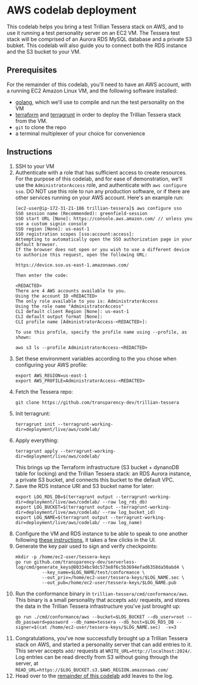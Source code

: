 # AWS codelab deployment

This codelab helps you bring a test Trillian Tessera stack on AWS,
and to use it running a test personality server on an EC2 VM.
The Tessera test stack will be comprised of an Aurora RDS MySQL database
and a private S3 bubket. This codelab will also guide you to connect both
the RDS instance and the S3 bucket to your VM.
 
## Prerequisites
For the remainder of this codelab, you'll need to have an AWS account,
with a running EC2 Amazon Linux VM, and the following software installed:
 - [golang](https://go.dev/doc/install), which we'll use to compile and
   run the test personality on the VM
 - [terraform](https://developer.hashicorp.com/terraform/tutorials/aws-get-started/install-cli)
   and [terragrunt](https://terragrunt.gruntwork.io/docs/getting-started/install/)
   in order to deploy the Trillian Tessera stack from the VM.
 - `git` to clone the repo
 - a terminal multiplexer of your choice for convenience

## Instructions

 1. SSH to your VM
 1. Authenticate with a role that has sufficient access to create resources.
    For the purpose of this codelab, and for ease of demonstration, we'll use
    the `AdministratorAccess` role, and authenticate with `aws configure sso`.
    DO NOT use this role to run any production software, or if there are other
    services running on your AWS account.
    Here's an example run:
    ```
    [ec2-user@ip-172-31-21-186 trillian-tessera]$ aws configure sso
    SSO session name (Recommended): greenfield-session
    SSO start URL [None]: https://console.aws.amazon.com/ // unless you use a custom signin console
    SSO region [None]: us-east-1
    SSO registration scopes [sso:account:access]:
    Attempting to automatically open the SSO authorization page in your default browser.
    If the browser does not open or you wish to use a different device to authorize this request, open the following URL:
    
    https://device.sso.us-east-1.amazonaws.com/
    
    Then enter the code:
    
    <REDACTED>
    There are 4 AWS accounts available to you.
    Using the account ID <REDACTED>
    The only role available to you is: AdministratorAccess
    Using the role name "AdministratorAccess"
    CLI default client Region [None]: us-east-1
    CLI default output format [None]:
    CLI profile name [AdministratorAccess-<REDACTED>]:
    
    To use this profile, specify the profile name using --profile, as shown:
    
    aws s3 ls --profile AdministratorAccess-<REDACTED>
    ```
 1. Set these environment variables according to the you chose when configuring
    your AWS profile:
    ```
    export AWS_REGION=us-east-1
    export AWS_PROFILE=AdministratorAccess-<REDACTED>
    ```
 1. Fetch the Tessera repo:
    ```
    git clone https://github.com/transparency-dev/trillian-tessera
    ```
 1. Init terragrunt:
    ```
    terragrunt init --terragrunt-working-dir=deployment/live/aws/codelab/
    ```
 1. Apply everything:
    ```
    terragrunt apply --terragrunt-working-dir=deployment/live/aws/codelab/
    ```
    This brings up the Terraform infrastructure (S3 bucket + dynanoDB table
    for locking) and the Trillian Tessera stack: an RDS Aurora instance,
    a private S3 bucket, and connects this bucket to the default VPC.
 1. Save the RDS instance URI and S3 bucket name for later:
    ```
    export LOG_RDS_DB=$(terragrunt output --terragrunt-working-dir=deployment/live/aws/codelab/ --raw log_rds_db)
    export LOG_BUCKET=$(terragrunt output --terragrunt-working-dir=deployment/live/aws/codelab/ --raw log_bucket_id)
    export LOG_NAME=$(terragrunt output --terragrunt-working-dir=deployment/live/aws/codelab/ --raw log_name)
    ```
 1. Configure the VM and RDS instance to be able to speak to one another following
    [these instructions](https://docs.aws.amazon.com/AWSEC2/latest/UserGuide/tutorial-ec2-rds-option3.html),
    it takes a few clicks in the UI.
 1. Generate the key pair used to sign and verify checkpoints:
    ```
    mkdir -p /home/ec2-user/tessera-keys
    go run github.com/transparency-dev/serverless-log/cmd/generate_keys@80334bc9dc573e8f6c5b3694efad6358da50abd4 \
              --key_name=$LOG_NAME/test/conformance \
              --out_priv=/home/ec2-user/tessera-keys/$LOG_NAME.sec \
              --out_pub=/home/ec2-user/tessera-keys/$LOG_NAME.pub
    ```
 1. Run the conformance binary in `trillian-tessera/cmd/conformance/aws`.
    This binary is a small personality that accepts `add/` requests,
    and stores the data in the Trillian Tessera infrastructure you've
    just brought up:
    ```
    go run ./cmd/conformance/aws --bucket=$LOG_BUCKET --db_user=root --db_password=password --db_name=tessera --db_host=$LOG_RDS_DB --signer=$(cat /home/ec2-user/tessera-keys/$LOG_NAME.sec)  -v=3
    ```
 1. Congratulations, you've now successfully brought up a Trillian Tessera
    stack on AWS, and started a personality server that can add entries to it.
    This server accepts `add/` requests at `WRITE_URL=http://localhost:2024/`.
    Log entries can be read directly from S3 without going through the server,
    at `READ_URL=https://$LOG_BUCKET.s3.$AWS_REGION.amazonaws.com/`
 1. Head over to the [remainder of this codelab](https://github.com/transparency-dev/trillian-tessera/tree/main/cmd/conformance#codelab)
    add leaves to the log.
 